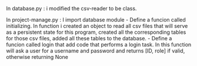 In database.py :
    i modified the csv-reader to be class.

In project-manage.py :
    I import database module
    - Define a funcion called initializing. In function i created an object to read all csv files that will serve as a persistent state for this program, created all the corresponding tables for those csv files, added all these tables to the database. 
    - Define a funcion called login that add code that performs a login task. In this function will ask a user for a username and password and returns [ID, role] if valid, otherwise returning None
